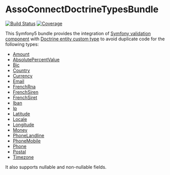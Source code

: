 # AssoConnectDoctrineTypesBundle

[![Build Status](https://github.com/assoconnect/doctrine-types-bundle/actions/workflows/build.yml/badge.svg)](https://github.com/assoconnect/doctrine-types-bundle/actions/workflows/build.yml)
[![Coverage](https://sonarcloud.io/api/project_badges/measure?project=assoconnect_doctrine-types-bundle&metric=coverage)](https://sonarcloud.io/dashboard?id=assoconnect_doctrine-types-bundle)

This Symfony5 bundle provides the integration of [Symfony validation component](https://symfony.com/doc/current/validation.html) with [Doctrine entity custom type](https://www.doctrine-project.org/projects/doctrine-orm/en/2.6/cookbook/custom-mapping-types.html) to avoid duplicate code for the following types:
- [Amount](/src/Doctrine/DBAL/Types/AmountType.php)
- [AbsolutePercentValue](/src/Doctrine/DBAL/Types/AbsolutePercentValueType.php)
- [Bic](/src/Doctrine/DBAL/Types/BicType.php)
- [Country](/src/Doctrine/DBAL/Types/CountryType.php)
- [Currency](/src/Doctrine/DBAL/Types/CurrencyType.php)
- [Email](/src/Doctrine/DBAL/Types/EmailType.php)
- [FrenchRna](/src/Doctrine/DBAL/Types/FrenchRnaType.php)
- [FrenchSiren](/src/Doctrine/DBAL/Types/FrenchSirenType.php)
- [FrenchSiret](/src/Doctrine/DBAL/Types/FrenchSiretType.php)
- [Iban](/src/Doctrine/DBAL/Types/IbanType.php)
- [Ip](/src/Doctrine/DBAL/Types/IpType.php)
- [Latitude](/src/Doctrine/DBAL/Types/LatitudeType.php)
- [Locale](/src/Doctrine/DBAL/Types/LocaleType.php)
- [Longitude](/src/Doctrine/DBAL/Types/LongitudeType.php)
- [Money](/src/Doctrine/DBAL/Types/MoneyType.php)
- [PhoneLandline](/src/Doctrine/DBAL/Types/PhoneLandlineType.php)
- [PhoneMobile](/src/Doctrine/DBAL/Types/PhoneMobileType.php)
- [Phone](/src/Doctrine/DBAL/Types/PhoneType.php)
- [Postal](/src/Doctrine/DBAL/Types/PostalType.php)
- [Timezone](/src/Doctrine/DBAL/Types/TimezoneType.php)

It also supports nullable and non-nullable fields.
